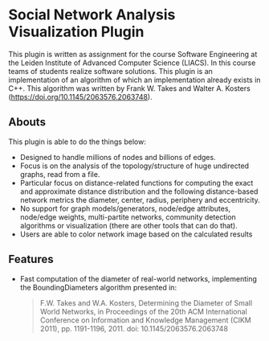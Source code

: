 # Social Network Analysis Visualization Plugin

This plugin is written as assignment for the course Software Engineering at the Leiden Institute of Advanced Computer Science (LIACS). In this course teams of students realize software solutions.
This plugin is an implementation of an algorithm of which an implementation already exists in C++. This algorithm was written by  Frank W. Takes and Walter A. Kosters (https://doi.org/10.1145/2063576.2063748). 


## Abouts

This plugin is able to do the things below: 
- Designed to handle millions of nodes and billions of edges.
- Focus is on the analysis of the topology/structure of huge undirected graphs, read from a file.
- Particular focus on distance-related functions for computing the exact and approximate distance distribution and the following distance-based network metrics the diameter, center, radius, periphery and eccentricity. 
- No support for graph models/generators, node/edge attributes, node/edge weights, multi-partite networks, community detection algorithms or visualization (there are other tools that can do that).
- Users are able to color network image based on the calculated results

## Features

- Fast computation of the diameter of real-world networks, implementing the BoundingDiameters algorithm presented in: 
    > F.W. Takes and W.A. Kosters, Determining the Diameter of Small World Networks, in Proceedings of the 20th ACM International Conference on Information and Knowledge Management (CIKM 2011), pp. 1191-1196, 2011. doi: 10.1145/2063576.2063748


